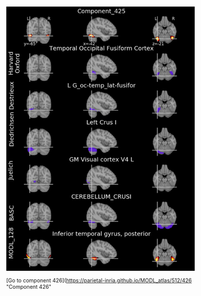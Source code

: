 


![425](preliminary/425.jpg "Component 425")

[Go to component 426](https://parietal-inria.github.io/MODL_atlas/512/426 "Component 426"